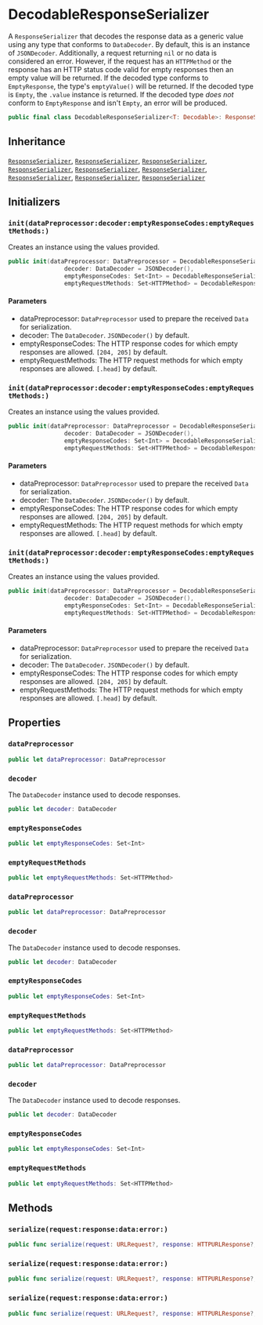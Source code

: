# DecodableResponseSerializer

A `ResponseSerializer` that decodes the response data as a generic value using any type that conforms to
`DataDecoder`. By default, this is an instance of `JSONDecoder`. Additionally, a request returning `nil` or no data
is considered an error. However, if the request has an `HTTPMethod` or the response has an HTTP status code valid
for empty responses then an empty value will be returned. If the decoded type conforms to `EmptyResponse`, the
type's `emptyValue()` will be returned. If the decoded type is `Empty`, the `.value` instance is returned. If the
decoded type *does not* conform to `EmptyResponse` and isn't `Empty`, an error will be produced.

``` swift
public final class DecodableResponseSerializer<T: Decodable>: ResponseSerializer 
```

## Inheritance

[`ResponseSerializer`](/ResponseSerializer), [`ResponseSerializer`](/ResponseSerializer), [`ResponseSerializer`](/ResponseSerializer), [`ResponseSerializer`](/ResponseSerializer), [`ResponseSerializer`](/ResponseSerializer), [`ResponseSerializer`](/ResponseSerializer), [`ResponseSerializer`](/ResponseSerializer), [`ResponseSerializer`](/ResponseSerializer), [`ResponseSerializer`](/ResponseSerializer)

## Initializers

### `init(dataPreprocessor:decoder:emptyResponseCodes:emptyRequestMethods:)`

Creates an instance using the values provided.

``` swift
public init(dataPreprocessor: DataPreprocessor = DecodableResponseSerializer.defaultDataPreprocessor,
                decoder: DataDecoder = JSONDecoder(),
                emptyResponseCodes: Set<Int> = DecodableResponseSerializer.defaultEmptyResponseCodes,
                emptyRequestMethods: Set<HTTPMethod> = DecodableResponseSerializer.defaultEmptyRequestMethods) 
```

#### Parameters

  - dataPreprocessor: `DataPreprocessor` used to prepare the received `Data` for serialization.
  - decoder: The `DataDecoder`. `JSONDecoder()` by default.
  - emptyResponseCodes: The HTTP response codes for which empty responses are allowed. `[204, 205]` by default.
  - emptyRequestMethods: The HTTP request methods for which empty responses are allowed. `[.head]` by default.

### `init(dataPreprocessor:decoder:emptyResponseCodes:emptyRequestMethods:)`

Creates an instance using the values provided.

``` swift
public init(dataPreprocessor: DataPreprocessor = DecodableResponseSerializer.defaultDataPreprocessor,
                decoder: DataDecoder = JSONDecoder(),
                emptyResponseCodes: Set<Int> = DecodableResponseSerializer.defaultEmptyResponseCodes,
                emptyRequestMethods: Set<HTTPMethod> = DecodableResponseSerializer.defaultEmptyRequestMethods) 
```

#### Parameters

  - dataPreprocessor: `DataPreprocessor` used to prepare the received `Data` for serialization.
  - decoder: The `DataDecoder`. `JSONDecoder()` by default.
  - emptyResponseCodes: The HTTP response codes for which empty responses are allowed. `[204, 205]` by default.
  - emptyRequestMethods: The HTTP request methods for which empty responses are allowed. `[.head]` by default.

### `init(dataPreprocessor:decoder:emptyResponseCodes:emptyRequestMethods:)`

Creates an instance using the values provided.

``` swift
public init(dataPreprocessor: DataPreprocessor = DecodableResponseSerializer.defaultDataPreprocessor,
                decoder: DataDecoder = JSONDecoder(),
                emptyResponseCodes: Set<Int> = DecodableResponseSerializer.defaultEmptyResponseCodes,
                emptyRequestMethods: Set<HTTPMethod> = DecodableResponseSerializer.defaultEmptyRequestMethods) 
```

#### Parameters

  - dataPreprocessor: `DataPreprocessor` used to prepare the received `Data` for serialization.
  - decoder: The `DataDecoder`. `JSONDecoder()` by default.
  - emptyResponseCodes: The HTTP response codes for which empty responses are allowed. `[204, 205]` by default.
  - emptyRequestMethods: The HTTP request methods for which empty responses are allowed. `[.head]` by default.

## Properties

### `dataPreprocessor`

``` swift
public let dataPreprocessor: DataPreprocessor
```

### `decoder`

The `DataDecoder` instance used to decode responses.

``` swift
public let decoder: DataDecoder
```

### `emptyResponseCodes`

``` swift
public let emptyResponseCodes: Set<Int>
```

### `emptyRequestMethods`

``` swift
public let emptyRequestMethods: Set<HTTPMethod>
```

### `dataPreprocessor`

``` swift
public let dataPreprocessor: DataPreprocessor
```

### `decoder`

The `DataDecoder` instance used to decode responses.

``` swift
public let decoder: DataDecoder
```

### `emptyResponseCodes`

``` swift
public let emptyResponseCodes: Set<Int>
```

### `emptyRequestMethods`

``` swift
public let emptyRequestMethods: Set<HTTPMethod>
```

### `dataPreprocessor`

``` swift
public let dataPreprocessor: DataPreprocessor
```

### `decoder`

The `DataDecoder` instance used to decode responses.

``` swift
public let decoder: DataDecoder
```

### `emptyResponseCodes`

``` swift
public let emptyResponseCodes: Set<Int>
```

### `emptyRequestMethods`

``` swift
public let emptyRequestMethods: Set<HTTPMethod>
```

## Methods

### `serialize(request:response:data:error:)`

``` swift
public func serialize(request: URLRequest?, response: HTTPURLResponse?, data: Data?, error: Error?) throws -> T 
```

### `serialize(request:response:data:error:)`

``` swift
public func serialize(request: URLRequest?, response: HTTPURLResponse?, data: Data?, error: Error?) throws -> T 
```

### `serialize(request:response:data:error:)`

``` swift
public func serialize(request: URLRequest?, response: HTTPURLResponse?, data: Data?, error: Error?) throws -> T 
```
